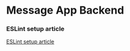 # Message App Backend

### ESLint setup article

[ESLint setup article](https://medium.com/@sindhujad6/setting-up-eslint-and-prettier-in-a-node-js-project-f2577ee2126f)
